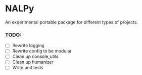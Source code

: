 # NALPy
An experimental portable package for different types of projects.


### TODO:
- [ ] Rewrite logging
- [ ] Rewrite config to be modular
- [ ] Clean up console_utils
- [ ] Clean up humanizer
- [ ] Write unit tests
